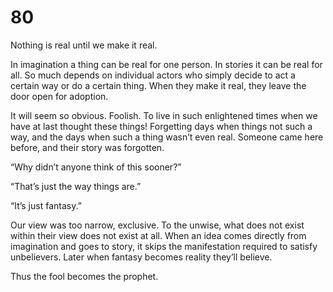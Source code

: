 # 80

Nothing is real until we make it real.

In imagination a thing can be real for one person. In stories it can be real for all.  So much depends on individual actors who simply decide to act a certain way or do a certain thing. When they make it real, they leave the door open for adoption. 

It will seem so obvious. Foolish. To live in such enlightened times when we have at last thought these things! Forgetting days when things not such a way, and the days when such a thing wasn’t even real. Someone came here before, and their story was forgotten.

“Why didn’t anyone think of this sooner?” 

“That’s just the way things are.”

“It’s just fantasy.”

Our view was too narrow, exclusive. To the unwise, what does not exist within their view does not exist at all. When an idea comes directly from imagination and goes to story, it skips the manifestation required to satisfy unbelievers. Later when fantasy becomes reality they’ll believe.

Thus the fool becomes the prophet.
